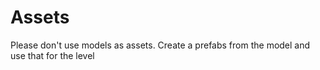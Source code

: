 # Assets

Please don't use models as assets. Create a prefabs from the model and use that for the level